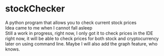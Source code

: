 # stockChecker
A python program that allows you to check current stock prices<br />
Idea came to me when I cannot fall asleep<br />
Still a work in progress, right now, I only got it to check prices in the IDE right now, it will be able to check prices for both stock and cryptocurrency later on using command line. Maybe I will also add the graph feature, who knows. 
